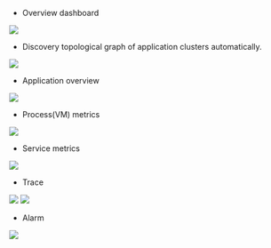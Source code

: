 - Overview dashboard
<img src="https://skywalkingtest.github.io/page-resources/5.0.0-beta/Dashboard.png"/>

- Discovery topological graph of application clusters automatically.
<img src="https://skywalkingtest.github.io/page-resources/5.0.0-beta/Topology.png"/>

- Application overview
<img src="https://skywalkingtest.github.io/page-resources/5.0.0-beta/application.png"/>

- Process(VM) metrics
<img src="https://skywalkingtest.github.io/page-resources/5.0.0-beta/server.png"/>

- Service metrics
<img src="https://skywalkingtest.github.io/page-resources/5.0.0-beta/Service.png"/>

- Trace
<img src="https://skywalkingtest.github.io/page-resources/5.0.0-beta/trace_list.png"/>

<img src="https://skywalkingtest.github.io/page-resources/5.0.0-beta/trace.png"/>

- Alarm
<img src="https://skywalkingtest.github.io/page-resources/5.0.0-beta/application-alarm.png"/>